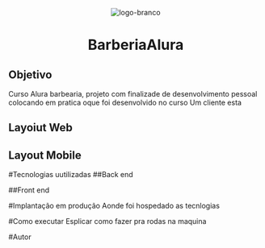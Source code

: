 

<div align="center">

  ![logo-branco](https://user-images.githubusercontent.com/93354240/224363383-2a8dea84-58ae-443e-90d7-cdb9715d1ee9.png)
  
</div>
<div align="center">

# BarberiaAlura 

</div>

## Objetivo
Curso Alura barbearia, projeto com finalizade de desenvolvimento pessoal colocando em pratica oque foi desenvolvido no curso
Um cliente esta

## Layoiut Web

## Layout Mobile

#Tecnologias uutilizadas
##Back end

##Front end

#Implantação em produção
Aonde foi hospedado as tecnlogias

#Como executar
Esplicar como fazer pra rodas na maquina

#Autor
